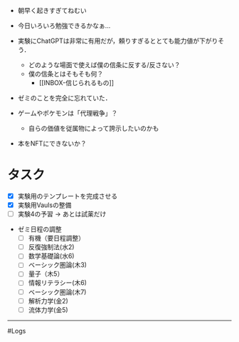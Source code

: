 
- 朝早く起きすぎてねむい
- 今日いろいろ勉強できるかなぁ...
- 実験にChatGPTは非常に有用だが，頼りすぎるととても能力値が下がりそう．
	- どのような場面で使えば僕の信条に反する/反さない？
	- 僕の信条とはそもそも何？
		- [[INBOX-信じられるもの]]
- ゼミのことを完全に忘れていた．

- ゲームやポケモンは「代理戦争」？
	- 自らの価値を従属物によって誇示したいのかも
	
- 本をNFTにできないか？
# タスク

- [x] 実験用のテンプレートを完成させる
- [x] 実験用Vaulsの整備
- [ ] 実験4の予習 -> あとは試薬だけ

- ゼミ日程の調整
	- [ ] 有機（要日程調整）
	- [ ] 反復強制法(水2)
	- [ ] 数学基礎論(水6)
	- [ ] ベーシック圏論(木3)
	- [ ] 量子（木5）
	- [ ] 情報リテラシー(木6)
	- [ ] ベーシック圏論(木7)
	- [ ] 解析力学(金2)
	- [ ] 流体力学(金5)
---
#Logs 